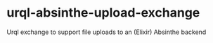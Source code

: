 # urql-absinthe-upload-exchange
Urql exchange to support file uploads to an (Elixir) Absinthe backend
